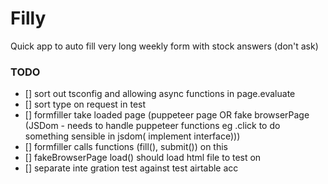 # Filly

Quick app to auto fill very long weekly form with stock answers (don't ask)


### TODO 
- [] sort out tsconfig and allowing async functions in page.evaluate
- [] sort type on request in test 
- [] formfiller take loaded page (puppeteer page OR fake browserPage (JSDom - needs to handle puppeteer functions eg .click to do something sensible in jsdom( implement interface)))
- [] formfiller calls functions (fill(), submit()) on this
- [] fakeBrowserPage load() should load html file to test on 
- [] separate inte
gration test against test airtable acc 
